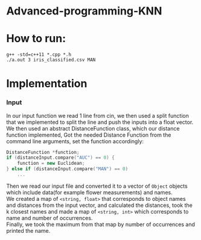 # Advanced-programming-KNN

<h1> How to run: </h1>

```commandline
g++ -std=c++11 *.cpp *.h
./a.out 3 iris_classified.csv MAN
```

<h1> Implementation</h1>
<h3>Input</h3>
In our input function we read 1 line from cin, we then used a split function that we implemented to split the line
and push the inputs into a float vector. <br>
We then used an abstract DistanceFunction class, which our distance function implemented,
Got the needed Distance Function from the command line arguments, set the function accordingly:

```c++
DistanceFunction *function;
if (distanceInput.compare("AUC") == 0) {
    function = new Euclidean;
} else if (distanceInput.compare("MAN") == 0)
    ...
```

Then we read our input file and converted it to a vector of `Object` objects which include data(for example flower measurements) and names. <br>
We created a map of `<string, float>` that corresponds to object names and distances from the input vector,
and calculated the distances, took the k closest names and made a map of `<string, int>` which corresponds to name and number of occurrences.
<br>
Finally, we took the maximum from that map by number of occurrences and printed the name.